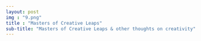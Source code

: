 ```yaml
---
layout: post
img : "9.png"
title : "Masters of Creative Leaps"
sub-title: "Masters of Creative Leaps & other thoughts on creativity"
---
```

